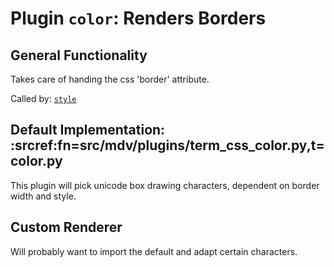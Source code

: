 # Plugin `color`: Renders Borders

## General Functionality

Takes care of handing the css 'border' attribute.

Called by: [`style`](./term_css_style.md)

## Default Implementation: :srcref:fn=src/mdv/plugins/term_css_color.py,t=color.py

This plugin will pick unicode box drawing characters, dependent on border width and style.


## Custom Renderer

Will probably want to import the default and adapt certain characters.
